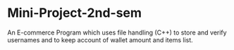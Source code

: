 # Mini-Project-2nd-sem
An E-commerce Program which uses file handling (C++) to store and verify usernames and to keep account of wallet amount and items list. 
